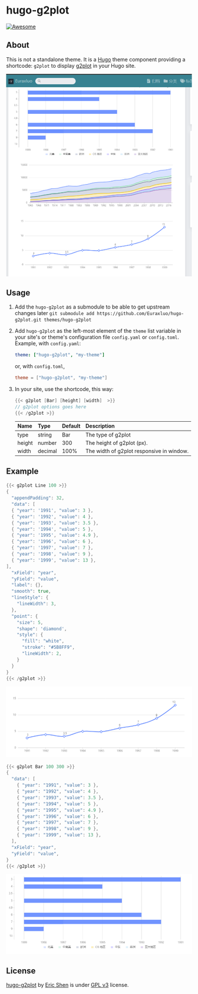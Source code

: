# hugo-g2plot

[![Awesome](https://awesome.re/badge.svg)](https://github.com/budparr/awesome-hugo)


## About

This is not a standalone theme. It is a [Hugo](https://gohugo.io) theme component providing a shortcode: `g2plot` to display [g2plot](https://antv-g2.gitee.io/zh) in your Hugo site. 

![Screenshot](screenshots/1.png)

## Usage

1. Add the `hugo-g2plot` as a submodule to be able to get upstream changes later `git submodule add https://github.com/Euraxluo/hugo-g2plot.git themes/hugo-g2plot`
2. Add `hugo-g2plot` as the left-most element of the `theme` list variable in your site's or theme's configuration file `config.yaml` or `config.toml`. Example, with `config.yaml`:
    ```yaml
    theme: ["hugo-g2plot", "my-theme"]
    ```
    or, with `config.toml`,
    ```toml
    theme = ["hugo-g2plot", "my-theme"]
    ```
3. In your site, use the shortcode, this way:
    ```go
    {{< g2plot [Bar] [height] [width]  >}}
    // g2plot options goes here
    {{< /g2plot >}}

    ```

    |  Name   | Type  | Default  | Description  |
    |  ----  | ----  | ----  | ----  |
    | type  | string | Bar | The type of g2plot  |
    | height  | number | 300 | The height of g2plot (px). |
    | width  | decimal | 100% | The width of g2plot responsive in window. |
    

## Example

```go
{{< g2plot Line 100 >}}
{
  "appendPadding": 32,
  "data": [
  { "year": '1991', "value": 3 },
  { "year": '1992', "value": 4 },
  { "year": '1993', "value": 3.5 },
  { "year": '1994', "value": 5 },
  { "year": '1995', "value": 4.9 },
  { "year": '1996', "value": 6 },
  { "year": '1997', "value": 7 },
  { "year": '1998', "value": 9 },
  { "year": '1999', "value": 13 },
],
  "xField": "year",
  "yField": "value",
  "label": {},
  "smooth": true,
  "lineStyle": {
    "lineWidth": 3,
  },
  "point": {
    "size": 5,
    "shape": 'diamond',
    "style": {
      "fill": "white",
      "stroke": "#5B8FF9",
      "lineWidth": 2,
    }
  }
}
{{< /g2plot >}}
```

![Line chart](screenshots/2.png)

```go
{{< g2plot Bar 100 300 >}}
{
  "data": [
    { "year": "1991", "value": 3 },
    { "year": "1992", "value": 4 },
    { "year": "1993", "value": 3.5 },
    { "year": "1994", "value": 5 },
    { "year": "1995", "value": 4.9 },
    { "year": "1996", "value": 6 },
    { "year": "1997", "value": 7 },
    { "year": "1998", "value": 9 },
    { "year": "1999", "value": 13 },
  ],
  "xField": "year",
  "yField": "value",
}
{{< /g2plot >}}
```

![Bar chart](screenshots/3.png)

## License

[hugo-g2plot](https://github.com/Euraxluo/hugo-g2plot) by [Eric Shen](https://github.com/Euraxluo) is under [GPL v3](https://github.com/Euraxluo/hugo-g2plot/blob/master/LICENSE) license.
